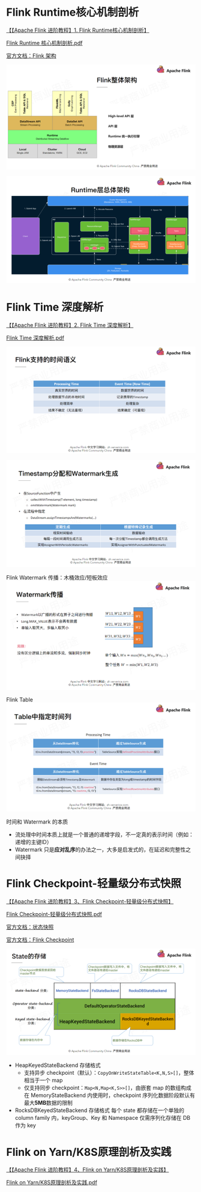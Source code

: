 # Flink Runtime核心机制剖析

[【【Apache Flink 进阶教程】1. Flink Runtime核心机制剖析】](https://www.bilibili.com/video/BV1y4411a7Bz)

[Flink Runtime 核心机制剖析.pdf](./ppt/2.1%20Flink%20Runtime%20核心机制剖析.pdf)

[官方文档：Flink 架构](https://nightlies.apache.org/flink/flink-docs-release-1.13/zh/docs/concepts/flink-architecture/)

![Flink 整体架构](/pic/flink/Flink%20整体架构.png)

![Flink Runtime 层总体架构](/pic/flink/Flink%20Runtime%20层总体架构.png)



# Flink Time 深度解析

[【【Apache Flink 进阶教程】2. Flink Time 深度解析】](https://www.bilibili.com/video/BV1G441177wT)

[Flink Time 深度解析.pdf](./ppt/2.2%20Flink%20Time%20深度解析.pdf)

![Flink 支持的时间语义](/pic/flink/Flink%20支持的时间语义.png)

![Flink Record Timestamp 分配和 Watermark 生成](/pic/flink/Flink%20Timestamp%20分配和%20Watermark%20生成.png)

Flink Watermark 传播：木桶效应/短板效应
![Flink Watermark 传播](/pic/flink/Flink%20Watermark%20传播.png)

Flink Table
![Flink Table 中指定时间列](/pic/flink/Flink%20Table%20中指定时间列.png)

时间和 Watermark 的本质
- 流处理中时间本质上就是一个普通的递增字段，不一定真的表示时间（例如：递增的主键ID）
- Watermark 只是**应对乱序**的办法之一，大多是启发式的，在延迟和完整性之间抉择


# Flink Checkpoint-轻量级分布式快照

[【【Apache Flink 进阶教程】3、Flink Checkpoint-轻量级分布式快照】](https://www.bilibili.com/video/BV1k4411H7JP)

[Flink Checkpoint-轻量级分布式快照.pdf](./ppt/2.3%20Flink%20Checkpoint-轻量级分布式快照.pdf)

[官方文档：状态快照](https://nightlies.apache.org/flink/flink-docs-release-1.13/zh/docs/learn-flink/fault_tolerance/#状态快照)

[官方文档：Flink Checkpoint](https://nightlies.apache.org/flink/flink-docs-release-1.13/zh/docs/dev/datastream/fault-tolerance/checkpointing/)

![Flink State 的存储](/pic/flink/Flink%20State%20的存储.png)


- HeapKeyedStateBackend 存储格式
	- 支持异步 checkpoint（默认）：`CopyOnWriteStateTable<K,N,S>[]`，整体相当于一个 map
	- 仅支持同步 checkpoint：`Map<N,Map<K,S>>[]`，由嵌套 map 的数组构成
	在 MemoryStateBackend 内使用时，checkpoint 序列化数据阶段默认有最大**5MB**数据的限制
- RocksDBKeyedStateBackend 存储格式
	每个 state 都存储在一个单独的 column family 内，keyGroup、Key 和 Namespace 仅需序列化存储在 DB 作为 key



# Flink on Yarn/K8S原理剖析及实践

[【【Apache Flink 进阶教程】4、Flink on Yarn/K8S原理剖析及实践】](https://www.bilibili.com/video/BV174411W7oC)

[Flink on Yarn/K8S原理剖析及实践.pdf](./ppt/2.4%20Flink%20on%20Yarn%20or%20K8S原理剖析及实践.pdf)




